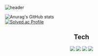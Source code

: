 <!-- <div align=center> -->

![header](https://capsule-render.vercel.app/api?type=waving&color=timeGradient&height=300&section=header&text=Sunghyeon%20Moon&fontSize=90)
  
![Anurag's GitHub stats](https://github-readme-stats.vercel.app/api?username=SunghyeonMoon&show_icons=true&theme=radical)
<br>
[![Solved.ac Profile](http://mazassumnida.wtf/api/v2/generate_badge?boj=codestudy4022)](https://solved.ac/codestudy4022/)
<div align=center>

## Tech

  <img src="https://img.shields.io/badge/React-61DAFB?style=for-the-badge&logo=React&logoColor=000000"/> <img src="https://img.shields.io/badge/Redux-764ABC?style=for-the-badge&logo=Redux&logoColor=FFFFFF"/> <img src="https://img.shields.io/badge/React Query-FF4154?style=for-the-badge&logo=React Query&logoColor=FFFFFF"/> <img src="https://img.shields.io/badge/TypeScript-3178C6?style=for-the-badge&logo=TypeScript&logoColor=FFFFFF"/>  

